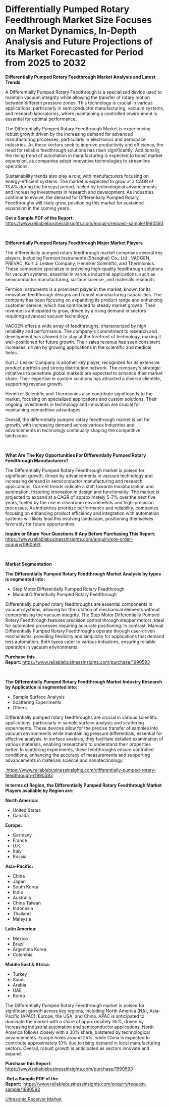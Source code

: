 <p><h1>Differentially Pumped Rotary Feedthrough Market Size Focuses on Market Dynamics, In-Depth Analysis and Future Projections of its Market Forecasted for Period from 2025 to 2032</h1></p><p><strong>Differentially Pumped Rotary Feedthrough Market Analysis and Latest Trends</strong></p>
<p><p>A Differentially Pumped Rotary Feedthrough is a specialized device used to maintain vacuum integrity while allowing the transfer of rotary motion between different pressure zones. This technology is crucial in various applications, particularly in semiconductor manufacturing, vacuum systems, and research laboratories, where maintaining a controlled environment is essential for optimal performance.</p><p>The Differentially Pumped Rotary Feedthrough Market is experiencing robust growth driven by the increasing demand for advanced manufacturing processes, particularly in electronics and aerospace industries. As these sectors seek to improve productivity and efficiency, the need for reliable feedthrough solutions has risen significantly. Additionally, the rising trend of automation in manufacturing is expected to boost market expansion, as companies adopt innovative technologies to streamline operations. </p><p>Sustainability trends also play a role, with manufacturers focusing on energy-efficient systems. The market is expected to grow at a CAGR of 13.4% during the forecast period, fueled by technological advancements and increasing investments in research and development. As industries continue to evolve, the demand for Differentially Pumped Rotary Feedthroughs will likely grow, positioning this market for sustained expansion in the coming years.</p></p>
<p><strong>Get a Sample PDF of the Report:&nbsp;</strong> <a href="https://www.reliablebusinessinsights.com/enquiry/request-sample/1990593?utm_campaign=1720&utm_medium=2&utm_source=Github&utm_content=ia&utm_term=20022025&utm_id=differentially-pumped-rotary-feedthrough">https://www.reliablebusinessinsights.com/enquiry/request-sample/1990593</a></p>
<p>&nbsp;</p>
<p><strong>Differentially Pumped Rotary Feedthrough Major Market Players</strong></p>
<p><p>The differentially pumped rotary feedthrough market comprises several key players, including Fermion Instruments (Shanghai) Co., Ltd., VACGEN, PREVAC, Kurt J. Lesker Company, Henniker Scientific, and Thermionics. These companies specialize in providing high-quality feedthrough solutions for vacuum systems, essential in various industrial applications, such as semiconductor manufacturing, surface science, and materials research.</p><p>Fermion Instruments is a prominent player in the market, known for its innovative feedthrough designs and robust manufacturing capabilities. The company has been focusing on expanding its product range and enhancing customer service, which has contributed to steady market growth. Their revenue is anticipated to grow, driven by a rising demand in sectors requiring advanced vacuum technology.</p><p>VACGEN offers a wide array of feedthroughs, characterized by high reliability and performance. The company's commitment to research and development has allowed it to stay at the forefront of technology, making it well-positioned for future growth. Their sales revenue has seen consistent increases, driven by growing applications in the scientific and medical fields.</p><p>Kurt J. Lesker Company is another key player, recognized for its extensive product portfolio and strong distribution network. The company's strategic initiatives to penetrate global markets are expected to enhance their market share. Their expertise in custom solutions has attracted a diverse clientele, supporting revenue growth.</p><p>Henniker Scientific and Thermionics also contribute significantly to the market, focusing on specialized applications and custom solutions. Their ongoing investments in technology and innovation are crucial for maintaining competitive advantages.</p><p>Overall, the differentially pumped rotary feedthrough market is set for growth, with increasing demand across various industries and advancements in technology continually shaping the competitive landscape.</p></p>
<p>&nbsp;</p>
<p><strong>What Are The Key Opportunities For Differentially Pumped Rotary Feedthrough Manufacturers?</strong></p>
<p><p>The Differentially Pumped Rotary Feedthrough market is poised for significant growth, driven by advancements in vacuum technology and increasing demand in semiconductor manufacturing and research applications. Current trends indicate a shift towards miniaturization and automation, fostering innovation in design and functionality. The market is projected to expand at a CAGR of approximately 5-7% over the next five years, fueled by the rise in cleanroom environments and high-precision processes. As industries prioritize performance and reliability, companies focusing on enhancing product efficiency and integration with automation systems will likely lead this evolving landscape, positioning themselves favorably for future opportunities.</p></p>
<p><strong>Inquire or Share Your Questions If Any Before Purchasing This Report:</strong> <a href="https://www.reliablebusinessinsights.com/enquiry/pre-order-enquiry/1990593?utm_campaign=1720&utm_medium=2&utm_source=Github&utm_content=ia&utm_term=20022025&utm_id=differentially-pumped-rotary-feedthrough">https://www.reliablebusinessinsights.com/enquiry/pre-order-enquiry/1990593</a></p>
<p>&nbsp;</p>
<p><strong>Market Segmentation</strong></p>
<p><strong>The Differentially Pumped Rotary Feedthrough Market Analysis by types is segmented into:</strong></p>
<p><ul><li>Step Motor Differentially Pumped Rotary Feedthrough</li><li>Manual Differentially Pumped Rotary Feedthrough</li></ul></p>
<p><p>Differentially pumped rotary feedthroughs are essential components in vacuum systems, allowing for the rotation of mechanical elements without compromising the vacuum integrity. The Step Motor Differentially Pumped Rotary Feedthrough features precision control through stepper motors, ideal for automated processes requiring accurate positioning. In contrast, Manual Differentially Pumped Rotary Feedthroughs operate through user-driven mechanisms, providing flexibility and simplicity for applications that demand less automation. Both types cater to various industries, ensuring reliable operation in vacuum environments.</p></p>
<p><strong>Purchase this Report:&nbsp;</strong><a href="https://www.reliablebusinessinsights.com/purchase/1990593?utm_campaign=1720&utm_medium=2&utm_source=Github&utm_content=ia&utm_term=20022025&utm_id=differentially-pumped-rotary-feedthrough">https://www.reliablebusinessinsights.com/purchase/1990593</a></p>
<p>&nbsp;</p>
<p><strong>The Differentially Pumped Rotary Feedthrough Market Industry Research by Application is segmented into:</strong></p>
<p><ul><li>Sample Surface Analysis</li><li>Scattering Experiments</li><li>Others</li></ul></p>
<p><p>Differentially pumped rotary feedthroughs are crucial in various scientific applications, particularly in sample surface analysis and scattering experiments. These devices allow for the precise transfer of samples into vacuum environments while maintaining pressure differentials, essential for effective analysis. In surface analysis, they facilitate detailed examination of various materials, enabling researchers to understand their properties better. In scattering experiments, these feedthroughs ensure controlled conditions, enhancing the accuracy of measurements and supporting advancements in materials science and nanotechnology.</p></p>
<p><a href="https://www.reliablebusinessinsights.com/differentially-pumped-rotary-feedthrough-r1990593?utm_campaign=1720&utm_medium=2&utm_source=Github&utm_content=ia&utm_term=20022025&utm_id=differentially-pumped-rotary-feedthrough">&nbsp;https://www.reliablebusinessinsights.com/differentially-pumped-rotary-feedthrough-r1990593</a></p>
<p><strong>In terms of Region, the Differentially Pumped Rotary Feedthrough Market Players available by Region are:</strong></p>
<p>
    <p> <strong> North America: </strong>
        <ul>
            <li>United States</li>
            <li>Canada</li>
        </ul>
        </p> 
    <p> <strong> Europe: </strong>
        <ul>
            <li>Germany</li>
            <li>France</li>
            <li>U.K.</li>
            <li>Italy</li>
            <li>Russia</li>
        </ul>
        </p> 
    <p> <strong> Asia-Pacific: </strong>
        <ul>
            <li>China</li>
            <li>Japan</li>
            <li>South Korea</li>
            <li>India</li>
            <li>Australia</li>
            <li>China Taiwan</li>
            <li>Indonesia</li>
            <li>Thailand</li>
            <li>Malaysia</li>
        </ul>
        </p> 
    <p> <strong> Latin America: </strong>
        <ul>
            <li>Mexico</li>
            <li>Brazil</li>
            <li>Argentina Korea</li>
            <li>Colombia</li>
        </ul>
        </p> 
    <p> <strong> Middle East & Africa: </strong>
        <ul>
            <li>Turkey</li>
            <li>Saudi</li>
            <li>Arabia</li>
            <li>UAE</li>
            <li>Korea</li>
        </ul>
    </p>
    </p>
<p><p>The Differentially Pumped Rotary Feedthrough market is poised for significant growth across key regions, including North America (NA), Asia-Pacific (APAC), Europe, the USA, and China. APAC is anticipated to dominate the market with a share of approximately 35%, driven by increasing industrial automation and semiconductor applications. North America follows closely with a 30% share, bolstered by technological advancements. Europe holds around 25%, while China is expected to contribute approximately 10% due to rising demand in local manufacturing sectors. Overall, robust growth is anticipated as sectors innovate and expand.</p></p>
<p><strong>Purchase this Report: </strong><a href="https://www.reliablebusinessinsights.com/purchase/1990593?utm_campaign=1720&utm_medium=2&utm_source=Github&utm_content=ia&utm_term=20022025&utm_id=differentially-pumped-rotary-feedthrough">https://www.reliablebusinessinsights.com/purchase/1990593</a></p>
<p>&nbsp;<strong>Get a Sample PDF of the Report:&nbsp;&nbsp;</strong><a href="https://www.reliablebusinessinsights.com/enquiry/request-sample/1990593?utm_campaign=1720&utm_medium=2&utm_source=Github&utm_content=ia&utm_term=20022025&utm_id=differentially-pumped-rotary-feedthrough">https://www.reliablebusinessinsights.com/enquiry/request-sample/1990593</a></p>
<p><strong></strong></p>
<p><p><a href="https://github.com/marlanamarvn/Market-Research-Report-List-1/blob/main/ultrasonic-receiver-market.md?utm_campaign=1720&utm_medium=2&utm_source=Github&utm_content=ia&utm_term=20022025&utm_id=differentially-pumped-rotary-feedthrough">Ultrasonic Receiver Market</a></p></p>